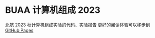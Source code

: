 # BUAA 计算机组成 2023
北航 2023 秋计算机组成实验的代码、实验报告
更好的阅读体验可以移步到 [GitHub Pages](https://alkaid-zhong.github.io/)